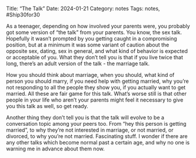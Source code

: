 Title: “The Talk”
Date: 2024-01-21
Category: notes
Tags: notes, #Ship30for30

As a teenager, depending on how involved your parents were, you probably got some version of “the talk” from your parents. You know, the sex talk. Hopefully it wasn’t prompted by you getting caught in a compromising position, but at a minimum it was some variant of caution about the opposite sex, dating, sex in general, and what kind of behavior is expected or acceptable of you. What they don’t tell you is that if you live twice that long, there’s an adult version of the talk - the marriage talk.

How you should think about marriage, when you should, what kind of person you should marry, if you need help with getting married, why you’re not responding to all the people they show you, if you actually want to get married. All these are fair game for this talk. What’s worse still is that other people in your life who aren’t your parents might feel it necessary to give you this talk as well, so get ready.

Another thing they don’t tell you is that the talk will evolve to be a conversation topic among your peers too. From “hey this person is getting married”, to why they’re not interested in marriage, or not married, or divorced, to why you’re not married. Fascinating stuff. I wonder if there are any other talks which become normal past a certain age, and why no one is warning me in advance about them now.
